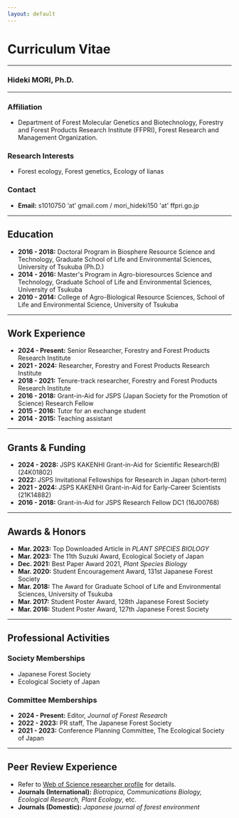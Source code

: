 ```yaml
---
layout: default
---
```


# Curriculum Vitae

---

### Hideki MORI, Ph.D.

---

### Affiliation
* Department of Forest Molecular Genetics and Biotechnology, Forestry and Forest Products Research Institute (FFPRI), Forest Research and Management Organization.

### Research Interests
* Forest ecology, Forest genetics, Ecology of lianas

### Contact
* **Email:** s1010750 ‘at’ gmail.com / mori_hideki150 'at' ffpri.go.jp

---

## Education
* **2016 - 2018:** Doctoral Program in Biosphere Resource Science and Technology, Graduate School of Life and Environmental Sciences, University of Tsukuba (Ph.D.)
* **2014 - 2016:** Master's Program in Agro-bioresources Science and Technology, Graduate School of Life and Environmental Sciences, University of Tsukuba
* **2010 - 2014:** College of Agro-Biological Resource Sciences, School of Life and Environmental Science, University of Tsukuba

---

## Work Experience
* **2024 - Present:** Senior Researcher, Forestry and Forest Products Research Institute
* **2021 - 2024:** Researcher, Forestry and Forest Products Research Institute
* **2018 - 2021:** Tenure-track researcher, Forestry and Forest Products Research Institute
* **2016 - 2018:** Grant-in-Aid for JSPS (Japan Society for the Promotion of Science) Research Fellow
* **2015 - 2016:** Tutor for an exchange student
* **2014 - 2015:** Teaching assistant

---

## Grants & Funding
* **2024 - 2028:** JSPS KAKENHI Grant-in-Aid for Scientific Research(B) (24K01802)
* **2022:** JSPS Invitational Fellowships for Research in Japan (short-term)
* **2021 - 2024:** JSPS KAKENHI Grant-in-Aid for Early-Career Scientists (21K14882)
* **2016 - 2018:** Grant-in-Aid for JSPS Research Fellow DC1 (16J00768)

---

## Awards & Honors
* **Mar. 2023:** Top Downloaded Article in *PLANT SPECIES BIOLOGY*
* **Mar. 2023:** The 11th Suzuki Award, Ecological Society of Japan
* **Dec. 2021:** Best Paper Award 2021, *Plant Species Biology*
* **Mar. 2020:** Student Encouragement Award, 131st Japanese Forest Society
* **Mar. 2018:** The Award for Graduate School of Life and Environmental Sciences, University of Tsukuba
* **Mar. 2017:** Student Poster Award, 128th Japanese Forest Society
* **Mar. 2016:** Student Poster Award, 127th Japanese Forest Society

---

## Professional Activities

### Society Memberships
* Japanese Forest Society
* Ecological Society of Japan

### Committee Memberships
* **2024 - Present:** Editor, *Journal of Forest Research*
* **2022 - 2023:** PR staff, The Japanese Forest Society
* **2021 - 2023:** Conference Planning Committee, The Ecological Society of Japan

---

## Peer Review Experience
* Refer to [Web of Science researcher profile](https://www.webofscience.com/wos/author/record/AAB-4705-2020) for details.
* **Journals (International):** *Biotropica, Communications Biology, Ecological Research, Plant Ecology*, etc.
* **Journals (Domestic):** *Japanese journal of forest environment*

